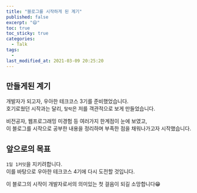 ```yaml
---
title: "블로그를 시작하게 된 계기"
published: false
excerpt: "😄"
toc: true
toc_sticky: true
categories:
  - Talk
tags:
  - 
last_modified_at: 2021-03-09 20:25:20
---
```


## 만들게된 계기
   
개발자가 되고자, 우아한 테크코스 3기를 준비했었습니다.  
호기로웠던 시작과는 달리, `탈락`은 저를 객관적으로 보게 만들었습니다.  
  
비전공자, 웹프로그래밍 미경험 등 여러가지 한계점이 눈에 보였고,  
이 블로그를 시작으로 공부한 내용을 정리하며 부족한 점을 채워나가고자 시작했습니다.  
  
## 앞으로의 목표
`1일 1커밋`을 지키려합니다.  
이를 바탕으로 우아한 테크코스 4기에 다시 도전할 것입니다.  
  
이 블로그의 시작이 개발자로서의 의미있는 첫 걸음이 되길 소망합니다😁